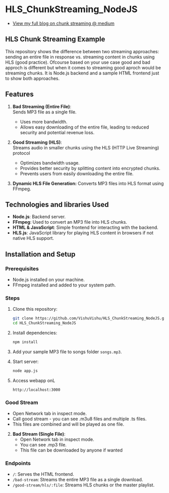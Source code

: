 # **HLS_ChunkStreaming_NodeJS**
   - [View my full blog on chunk streaming @ medium](https://medium.com/@FingerPrintBlogs/dont-make-mistake-like-this-streaming-app-d14b246c79b2)

## **HLS Chunk Streaming Example**

This repository shows the difference between two streaming approaches: sending an entire file in response vs. streaming content in chunks using HLS (good practice).
Ofcourse based on your use case good and bad approch is different but when it comes to streaming good aproch would be streaming chunks.
It is Node.js backend and a sample HTML frontend just to show both approaches.


## **Features**
1. **Bad Streaming (Entire File)**:  
   Sends MP3 file as a single file.
   - Uses more bandwidth.
   - Allows easy downloading of the entire file, leading to reduced security and potential revenue loss.
   
2. **Good Streaming (HLS)**:  
   Streams audio in smaller chunks using the HLS (HTTP Live Streaming) protocol
   - Optimizes bandwidth usage.
   - Provides better security by splitting content into encrypted chunks.
   - Prevents users from easily downloading the entire file.

3. **Dynamic HLS File Generation:**
   Converts MP3 files into HLS format using FFmpeg.


## **Technologies and libraries Used**
- **Node.js**: Backend server.
- **FFmpeg**: Used to convert an MP3 file into HLS chunks.
- **HTML & JavaScript**: Simple frontend for interacting with the backend.
- **HLS.js**: JavaScript library for playing HLS content in browsers if not native HLS support.



## **Installation and Setup**

### **Prerequisites**
- Node.js installed on your machine.
- FFmpeg installed and added to your system path.

### **Steps**
1. Clone this repository:
   ```bash
   git clone https://github.com/VishuVishu/HLS_ChunkStreaming_NodeJS.git
   cd HLS_ChunkStreaming_NodeJS
   ```

2. Install dependencies:
   ```bash
   npm install
   ```

3. Add your sample MP3 file to songs folder `songs.mp3`.

4. Start server:
   ```bash
   node app.js
   ```

5. Access webapp onL
   ```
   http://localhost:3000
   ```


### **Good Stream**
   - Open Network tab in inspect mode.
   - Call good stream - you can see .m3u8 files and multiple .ts files.
   - This files are combined and will be played as one file.

2. **Bad Stream (Single File)**:
   - Open Network tab in inspect mode.
   - You can see .mp3 file.
   - This file can be downloaded by anyone if wanted

### **Endpoints**
- `/`: Serves the HTML frontend.
- `/bad-stream`: Streams the entire MP3 file as a single download.
- `/good-stream/hls/:file`: Streams HLS chunks or the master playlist.
